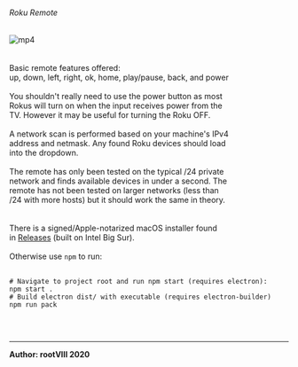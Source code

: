 ###### Roku Remote
<img src="https://user-images.githubusercontent.com/30498791/124700488-d55f2d80-deba-11eb-9016-502baed92eeb.png" alt="mp4">
<br>
<br>
<br>
Basic remote features offered:<br>
up, down, left, right, ok, home, play/pause, back, and power
<br>
<br>
You shouldn't really need to use the power button as most<br>
Rokus will turn on when the input receives power from the<br>
TV. However it may be useful for turning the Roku OFF.
<br>
<br>
A network scan is performed based on your machine's IPv4<br>
address and netmask. Any found Roku devices should load<br>
into the dropdown.
<br>
<br>
The remote has only been tested on the typical /24 private<br>
network and finds available devices in under a second. The<br>
remote has not been tested on larger networks (less than<br>
/24 with more hosts) but it should work the same in theory.
<br>
<br>
<br>
There is a signed/Apple-notarized macOS installer found<br>
in <a href="https://github.com/rootVIII/rokuremote/releases/tag/V1.0">Releases</a> (built on Intel Big Sur).
<br>
<br>
Otherwise use <code>npm</code> to run:
<pre>
  <code>
# Navigate to project root and run npm start (requires electron):
npm start .
# Build electron dist/ with executable (requires electron-builder)
npm run pack
  </code>
</pre>
<br>
<hr>
<b>Author: rootVIII 2020</b><br>
